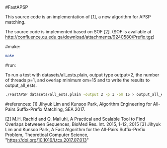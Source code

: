#FastAPSP

This source code is an implementation of \[1\], a new algorithm for APSP matching.

The source code is implemented based on SOF \[2\]. (SOF is available at http://confluence.qu.edu.qa/download/attachments/9240580/Prefix.tgz)



#make:

```sh
make
```

#run:

To run a test with datasets/all_ests.plain, output type output=2, the number of threads p=1, and overlap minimum om=15 and to write the results to output_all_ests.

```sh
./FastAPSP datasets/all_ests.plain -output 2 -p 1 -om 15 > output_all_ests
```

#references:
[1] Jihyuk Lim and Kunsoo Park, Algorithm Engineering for All-Pairs Suffix-Prefix Matching, SEA 2017.

[2] M.H. Rachid and Q. Malluhi, A Practical and Scalable Tool to Find Overlaps betweeen Sequences, BioMed Res. Int. 2015, 1-12, 2015
[3] Jihyuk Lim and Kunsoo Park, A Fast Algorithm for the All-Pairs Suffix-Prefix Problem, Theoretical Computer Science, "https://doi.org/10.1016/j.tcs.2017.07.013"

